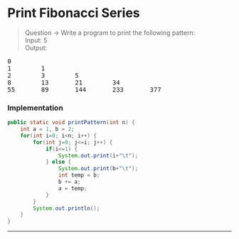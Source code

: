 # Print Fibonacci Series
> Question -> Write a program to print the following pattern:     
> Input: 5      
> Output:   
<pre>
0        
1        1        
2        3        5        
8        13       21        34        
55       89       144       233       377   
</pre>

### Implementation
```java
public static void printPattern(int n) {
    int a = 1, b = 2;
    for(int i=0; i<n; i++) {
        for(int j=0; j<=i; j++) {
            if(i<=1) {
                System.out.print(i+"\t");
            } else {
                System.out.print(b+"\t");
                int temp = b;
                b += a;
                a = temp;
            }
        }
        System.out.println();
    }
}
```
---
